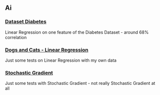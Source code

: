 ## Ai

### [Dataset Diabetes](./Dataset%20Diabetes.ipynb)

Linear Regression on one feature of the Diabetes Dataset - around 68% correlation

### [Dogs and Cats - Linear Regression](./Dogs#32;and#32;Cats.ipynb)

Just some tests on Linear Regression with my own data

### [Stochastic Gradient](./notebook.ipynb)

Just some tests with Stochastic Gradient - not really Stochastic Gradient at all
